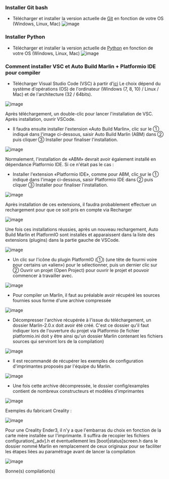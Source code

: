 ### Installer Git bash
- Télécharger et installer la version actuelle de [Git](https://git-scm.com/downloads) en fonction de votre OS (Windows, Linux, Mac)
![image](./images/download-git.jpg)

### Installer Python
- Télécharger et installer la version actuelle de [Python](https://www.python.org/downloads/) en fonction de votre OS (Windows, Linux, Mac)
![image](./images/download-python.jpg)

### Comment installer VSC et Auto Build Marlin + Platformio IDE pour compiler

- Télécharger Visual Studio Code (VSC) à partir d'[ici](https://code.visualstudio.com/Download)
Le choix dépend du système d'opérations (OS) de l'ordinateur (Windows (7, 8, 10) / Linux / Mac) et de l'architecture (32 / 64bits).

![image](./images/download-VSC.jpg)

  Après téléchargement, un double-clic pour lancer l'installation de VSC. Après installation, ouvrir VSCode.
- Il faudra ensuite installer l'extension «Auto Build Marlin», clic sur le ① indiqué dans l'image ci-dessous, saisir Auto Build Marlin (ABM) dans ② puis cliquer ③ Installer pour finaliser l'installation.

![image](./images/VSC-ext-ABM.jpg)

Normalement, l'installation de «ABM» devrait avoir également installé en dépendance Platformio IDE. Si ce n'était pas le cas :

- Installer l'extension «Platformio IDE», comme pour ABM, clic sur le ① indiqué dans l'image ci-dessous, saisir Platformio IDE dans ② puis cliquer ③ Installer pour finaliser l'installation. 

![image](./images/VSC-ext-Platformio.jpg)

Après installation de ces extensions, il faudra probablement effectuer un rechargement pour que ce soit pris en compte via Recharger 

![image](./images/VSC-ext-reload.jpg)

Une fois ces installations réussies, après un nouveau rechargement, Auto Build Marlin et PlatformIO sont installés et apparaissent dans la liste des extensions (plugins) dans la partie gauche de VSCode.

![image](./images/VSC-icone-extensions.jpg)

- Un clic sur l'icône du plugin PlatformIO (①) (une tête de fourmi voire pour certains un «alien») pour le sélectionner, puis un dernier clic sur ② Ouvrir un projet (Open Project) pour ouvrir le projet et pouvoir commencer à travailler avec.

![image](./images/VSC-Platformio-ouvrir-projet.jpg)

- Pour compiler un Marlin, il faut au préalable avoir récupéré les sources fournies sous forme d'une archive compressée

![image](./images/Marlin-code-zip.jpg)

- Décompresser l'archive récupérée à l'issue du téléchargement, un dossier Marlin-2.0.x doit avoir été créé. C'est ce dossier qu'il faut indiquer lors de l'ouverture du projet via Platformio (le fichier platformio.ini doit y être ainsi qu'un dossier Marlin contenant les fichiers sources qui serviront lors de la compilation)

![image](./images/Marlin-zip-décompressé.jpg)


- Il est recommandé de récupérer les exemples de configuration d'imprimantes proposés par l'équipe du Marlin.

![image](./images/marlin-configurations.jpg)

- Une fois cette archive décompressée, le dossier config/examples contient de nombreux constructeurs et modèles d'imprimantes

![image](./images/marlin-configurations-exemples.jpg)

Exemples du fabricant Creality :

![image](./images/marlin-configurations-exemples-creality.jpg)

Pour une Creality Ender3, il n'y a que l'embarras du choix en fonction de la carte mère installée sur l'imprimante. Il suffira de recopier les fichiers configuration[_adv].h et éventuellement les [boot|status]screen.h dans le dossier nommé Marlin en remplacement de ceux originaux pour se faciliter les étapes liées au paramétrage avant de lancer la compilation

![image](./images/marlin-configurations-exemples-creality-ender3.jpg)

Bonne(s) compilation(s)
